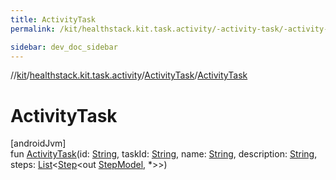 ```yaml
---
title: ActivityTask
permalink: /kit/healthstack.kit.task.activity/-activity-task/-activity-task.html

sidebar: dev_doc_sidebar
---
```

//[kit](../../../kit.html)/[healthstack.kit.task.activity](../index.html)/[ActivityTask](index.html)/[ActivityTask](-activity-task.html)



# ActivityTask



[androidJvm]\
fun [ActivityTask](-activity-task.html)(id: [String](https://kotlinlang.org/api/latest/jvm/stdlib/kotlin/-string/index.html), taskId: [String](https://kotlinlang.org/api/latest/jvm/stdlib/kotlin/-string/index.html), name: [String](https://kotlinlang.org/api/latest/jvm/stdlib/kotlin/-string/index.html), description: [String](https://kotlinlang.org/api/latest/jvm/stdlib/kotlin/-string/index.html), steps: [List](https://kotlinlang.org/api/latest/jvm/stdlib/kotlin.collections/-list/index.html)&lt;[Step](../../healthstack.kit.task.base/-step/index.html)&lt;out [StepModel](../../healthstack.kit.task.base/-step-model/index.html), *&gt;&gt;)




